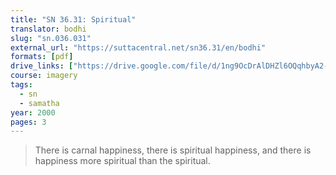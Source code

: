 ```yaml
---
title: "SN 36.31: Spiritual"
translator: bodhi
slug: "sn.036.031"
external_url: "https://suttacentral.net/sn36.31/en/bodhi"
formats: [pdf]
drive_links: ["https://drive.google.com/file/d/1ng9OcDrAlDHZl6OQqhbyA2-BLDhIG9pN"]
course: imagery
tags:
  - sn
  - samatha
year: 2000
pages: 3
---
```


> There is carnal happiness, there is spiritual happiness, and there is happiness more spiritual than the spiritual.
